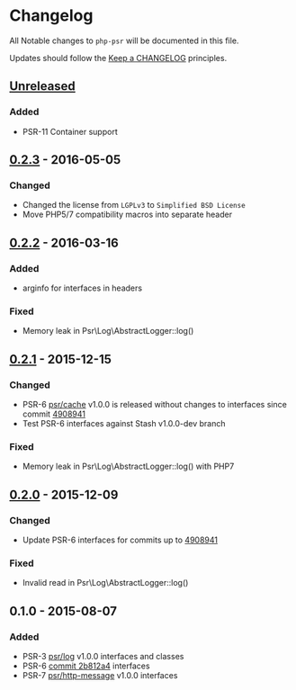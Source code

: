 # Changelog

All Notable changes to `php-psr` will be documented in this file.

Updates should follow the [Keep a CHANGELOG](http://keepachangelog.com/) principles.

## [Unreleased]

### Added
- PSR-11 Container support

## [0.2.3] - 2016-05-05

### Changed
- Changed the license from `LGPLv3` to `Simplified BSD License`
- Move PHP5/7 compatibility macros into separate header

## [0.2.2] - 2016-03-16

### Added
- arginfo for interfaces in headers

### Fixed 
- Memory leak in Psr\Log\AbstractLogger::log()
 
## [0.2.1] - 2015-12-15

### Changed
- PSR-6 [psr/cache](https://github.com/php-fig/cache) v1.0.0 is released without changes to interfaces since commit [4908941](https://github.com/php-fig/cache/commit/4908941)
- Test PSR-6 interfaces against Stash v1.0.0-dev branch

### Fixed
- Memory leak in Psr\Log\AbstractLogger::log() with PHP7

## [0.2.0] - 2015-12-09

### Changed
- Update PSR-6 interfaces for commits up to [4908941](https://github.com/php-fig/cache/commit/4908941)

### Fixed
- Invalid read in Psr\Log\AbstractLogger::log()

## 0.1.0 - 2015-08-07

### Added
- PSR-3 [psr/log](https://github.com/php-fig/log) v1.0.0 interfaces and classes
- PSR-6 [commit 2b812a4](https://github.com/php-fig/fig-standards/commit/2b812a4) interfaces
- PSR-7 [psr/http-message](https://github.com/php-fig/http-message) v1.0.0 interfaces


[Unreleased]: https://github.com/jbboehr/php-psr/compare/v0.2.3...HEAD
[0.2.3]: https://github.com/jbboehr/php-psr/compare/v0.2.2...v0.2.3
[0.2.2]: https://github.com/jbboehr/php-psr/compare/v0.2.1...v0.2.2
[0.2.1]: https://github.com/jbboehr/php-psr/compare/v0.2.0...v0.2.1
[0.2.0]: https://github.com/jbboehr/php-psr/compare/v0.1.0...v0.2.0
